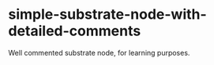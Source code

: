 # simple-substrate-node-with-detailed-comments
Well commented substrate node, for learning purposes.
